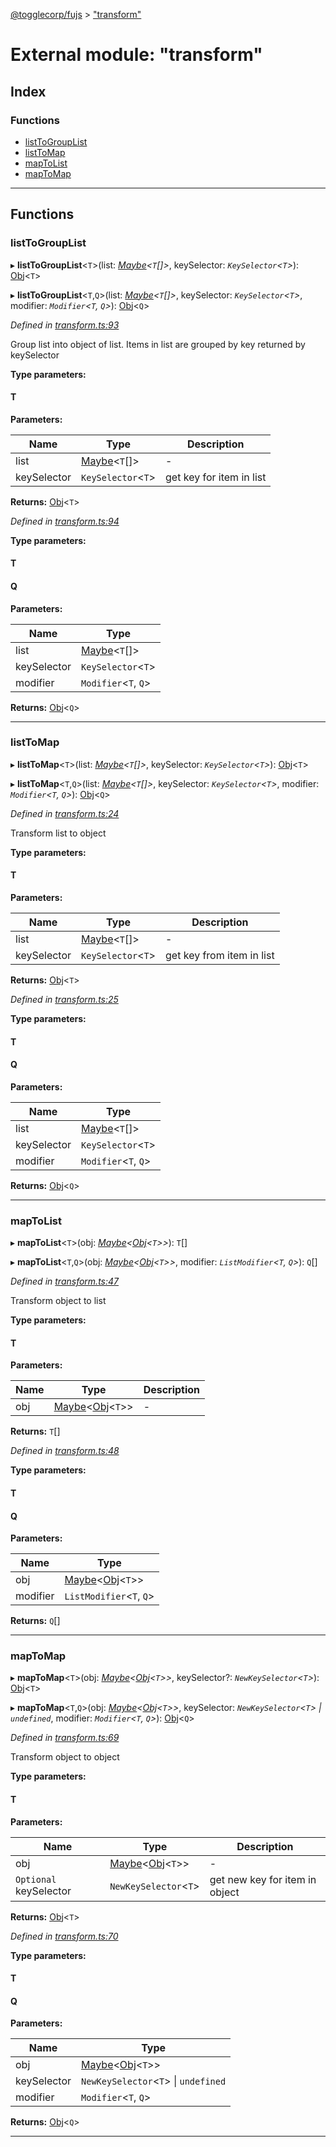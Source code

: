 [@togglecorp/fujs](../README.md) > ["transform"](../modules/_transform_.md)

# External module: "transform"

## Index

### Functions

* [listToGroupList](_transform_.md#listtogrouplist)
* [listToMap](_transform_.md#listtomap)
* [mapToList](_transform_.md#maptolist)
* [mapToMap](_transform_.md#maptomap)

---

## Functions

<a id="listtogrouplist"></a>

###  listToGroupList

▸ **listToGroupList**<`T`>(list: *[Maybe](_declarations_.md#maybe)<`T`[]>*, keySelector: *`KeySelector`<`T`>*): [Obj](_declarations_.md#obj)<`T`>

▸ **listToGroupList**<`T`,`Q`>(list: *[Maybe](_declarations_.md#maybe)<`T`[]>*, keySelector: *`KeySelector`<`T`>*, modifier: *`Modifier`<`T`, `Q`>*): [Obj](_declarations_.md#obj)<`Q`>

*Defined in [transform.ts:93](https://github.com/toggle-corp/fujs/blob/ade87ee/src/transform.ts#L93)*

Group list into object of list. Items in list are grouped by key returned by keySelector

**Type parameters:**

#### T 
**Parameters:**

| Name | Type | Description |
| ------ | ------ | ------ |
| list | [Maybe](_declarations_.md#maybe)<`T`[]> |  \- |
| keySelector | `KeySelector`<`T`> |  get key for item in list |

**Returns:** [Obj](_declarations_.md#obj)<`T`>

*Defined in [transform.ts:94](https://github.com/toggle-corp/fujs/blob/ade87ee/src/transform.ts#L94)*

**Type parameters:**

#### T 
#### Q 
**Parameters:**

| Name | Type |
| ------ | ------ |
| list | [Maybe](_declarations_.md#maybe)<`T`[]> |
| keySelector | `KeySelector`<`T`> |
| modifier | `Modifier`<`T`, `Q`> |

**Returns:** [Obj](_declarations_.md#obj)<`Q`>

___
<a id="listtomap"></a>

###  listToMap

▸ **listToMap**<`T`>(list: *[Maybe](_declarations_.md#maybe)<`T`[]>*, keySelector: *`KeySelector`<`T`>*): [Obj](_declarations_.md#obj)<`T`>

▸ **listToMap**<`T`,`Q`>(list: *[Maybe](_declarations_.md#maybe)<`T`[]>*, keySelector: *`KeySelector`<`T`>*, modifier: *`Modifier`<`T`, `Q`>*): [Obj](_declarations_.md#obj)<`Q`>

*Defined in [transform.ts:24](https://github.com/toggle-corp/fujs/blob/ade87ee/src/transform.ts#L24)*

Transform list to object

**Type parameters:**

#### T 
**Parameters:**

| Name | Type | Description |
| ------ | ------ | ------ |
| list | [Maybe](_declarations_.md#maybe)<`T`[]> |  \- |
| keySelector | `KeySelector`<`T`> |  get key from item in list |

**Returns:** [Obj](_declarations_.md#obj)<`T`>

*Defined in [transform.ts:25](https://github.com/toggle-corp/fujs/blob/ade87ee/src/transform.ts#L25)*

**Type parameters:**

#### T 
#### Q 
**Parameters:**

| Name | Type |
| ------ | ------ |
| list | [Maybe](_declarations_.md#maybe)<`T`[]> |
| keySelector | `KeySelector`<`T`> |
| modifier | `Modifier`<`T`, `Q`> |

**Returns:** [Obj](_declarations_.md#obj)<`Q`>

___
<a id="maptolist"></a>

###  mapToList

▸ **mapToList**<`T`>(obj: *[Maybe](_declarations_.md#maybe)<[Obj](_declarations_.md#obj)<`T`>>*): `T`[]

▸ **mapToList**<`T`,`Q`>(obj: *[Maybe](_declarations_.md#maybe)<[Obj](_declarations_.md#obj)<`T`>>*, modifier: *`ListModifier`<`T`, `Q`>*): `Q`[]

*Defined in [transform.ts:47](https://github.com/toggle-corp/fujs/blob/ade87ee/src/transform.ts#L47)*

Transform object to list

**Type parameters:**

#### T 
**Parameters:**

| Name | Type | Description |
| ------ | ------ | ------ |
| obj | [Maybe](_declarations_.md#maybe)<[Obj](_declarations_.md#obj)<`T`>> |  \- |

**Returns:** `T`[]

*Defined in [transform.ts:48](https://github.com/toggle-corp/fujs/blob/ade87ee/src/transform.ts#L48)*

**Type parameters:**

#### T 
#### Q 
**Parameters:**

| Name | Type |
| ------ | ------ |
| obj | [Maybe](_declarations_.md#maybe)<[Obj](_declarations_.md#obj)<`T`>> |
| modifier | `ListModifier`<`T`, `Q`> |

**Returns:** `Q`[]

___
<a id="maptomap"></a>

###  mapToMap

▸ **mapToMap**<`T`>(obj: *[Maybe](_declarations_.md#maybe)<[Obj](_declarations_.md#obj)<`T`>>*, keySelector?: *`NewKeySelector`<`T`>*): [Obj](_declarations_.md#obj)<`T`>

▸ **mapToMap**<`T`,`Q`>(obj: *[Maybe](_declarations_.md#maybe)<[Obj](_declarations_.md#obj)<`T`>>*, keySelector: *`NewKeySelector`<`T`> \| `undefined`*, modifier: *`Modifier`<`T`, `Q`>*): [Obj](_declarations_.md#obj)<`Q`>

*Defined in [transform.ts:69](https://github.com/toggle-corp/fujs/blob/ade87ee/src/transform.ts#L69)*

Transform object to object

**Type parameters:**

#### T 
**Parameters:**

| Name | Type | Description |
| ------ | ------ | ------ |
| obj | [Maybe](_declarations_.md#maybe)<[Obj](_declarations_.md#obj)<`T`>> |  \- |
| `Optional` keySelector | `NewKeySelector`<`T`> |  get new key for item in object |

**Returns:** [Obj](_declarations_.md#obj)<`T`>

*Defined in [transform.ts:70](https://github.com/toggle-corp/fujs/blob/ade87ee/src/transform.ts#L70)*

**Type parameters:**

#### T 
#### Q 
**Parameters:**

| Name | Type |
| ------ | ------ |
| obj | [Maybe](_declarations_.md#maybe)<[Obj](_declarations_.md#obj)<`T`>> |
| keySelector | `NewKeySelector`<`T`> \| `undefined` |
| modifier | `Modifier`<`T`, `Q`> |

**Returns:** [Obj](_declarations_.md#obj)<`Q`>

___

